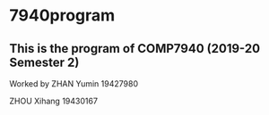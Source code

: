 # 7940program
## This is the program of COMP7940 (2019-20 Semester 2)
Worked by 
ZHAN Yumin 19427980 


ZHOU Xihang 19430167